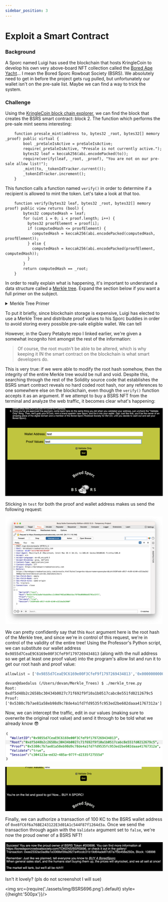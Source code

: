 ```yaml
---
sidebar_position: 3
---
```

# Exploit a Smart Contract

### Background
A Sporc named Luigi has used the blockchain that hosts KringleCoin to develop his own very above-board NFT collection called the [Bored Ape Yacht](https://en.wikipedia.org/wiki/Bored_Ape)... I mean the Bored Sporc Rowboat Society (BSRS). We absolutely need to get in before the project gets rug pulled, but unfortunately our wallet isn't on the pre-sale list. Maybe we can find a way to trick the system.


### Challenge

Using the [KringleCoin block chain explorer](https://prod-blockbrowser.kringle.co.in/), we can find the block that creates the BSRS smart contract: block 2. The function which performs the pre-sale mint seems interesting:

```
    function presale_mint(address to, bytes32 _root, bytes32[] memory _proof) public virtual {
        bool _preSaleIsActive = preSaleIsActive;
        require(_preSaleIsActive, "Presale is not currently active.");
        bytes32 leaf = keccak256(abi.encodePacked(to));
        require(verify(leaf, _root, _proof), "You are not on our pre-sale allow list!");
        _mint(to, _tokenIdTracker.current());
        _tokenIdTracker.increment();        
    }
```

This function calls a function named ```verify()``` in order to determine if a recipient is allowed to mint the token. Let's take a look at that too.

```
    function verify(bytes32 leaf, bytes32 _root, bytes32[] memory proof) public view returns (bool) {
        bytes32 computedHash = leaf;
        for (uint i = 0; i < proof.length; i++) {
          bytes32 proofElement = proof[i];
          if (computedHash <= proofElement) {
            computedHash = keccak256(abi.encodePacked(computedHash, proofElement));
          } else {
            computedHash = keccak256(abi.encodePacked(proofElement, computedHash));
          }
        }
        return computedHash == _root;
    }
```

In order to really explain what is happening, it's important to understand a data structure called a [Merkle tree](https://en.wikipedia.org/wiki/Merkle_tree). Expand the section below if you want a full primer on the subject.

<details>
    <summary>
    Merkle Tree Primer
    </summary>

A Merkle tree is a tree data structure where every leaf node contains a cryptographic hash (since we're using Ethereum here, a [Keccak hash](https://deeprnd.medium.com/keccak-hashing-algorithm-sha-3-827896e49913) in this case). Moving up the tree, every non-leaf node contains a cryptographic hash of the nodes below it. This process continues until we reach the very top (or bottom, for the Australians) of the tree. At this point, we will have one hash which is a combination of all of the other hashes in the tree. This is referred to as the **root hash**.

Given some hashing function (```hash()``` in this case), a simple Merkle tree consisting of four hashes would look like the following:

```
0----------------------------------------------------0
|                        Root                        |
| hash(hash(hash_1 + hash_2) + hash(hash_3 + hash4)) |
0----------------------------------------------------0
            |                               |
0-----------------------0       0-----------------------0
| hash(hash_1 + hash_2) |       | hash(hash_3 + hash_4) |
0-----------------------0       0-----------------------0
     |           |                  |               |
0--------0   0--------0         0--------0      0--------0
| hash_1 |   | hash_2 |         | hash_3 |      | hash_4 |
0--------0   0--------0         0--------0      0--------0
```

The advantage of a Merkle tree becomes clear if I want to prove a given hash input was part of the original list of leaf nodes. Because of the way the tree is architected, I can do this with only a small handful of values and *not* the entirety of the tree. For instance, if I want to prove that hash_3 was part of the original hashed set, then the only values I would need are ```hash_4```, ```hash(hash_1 + hash2)```. These two values are then known as my **proof values**. If I were to hash my initial value of hash_3 together with them in proper order, I should be able to perfectly recreate the root hash of the tree.

This feature is very useful for as the Merkle tree grows larger, since the amount of proof values I would require only increases logarithmically with the size of the tree: as Professor Query Petabyte mentions:

> A proof containing 32 integers would be sufficient for a Merkle Tree with 4,294,967,296 leaf nodes!

Speaking of Professor Query Petabyte, he's provided us with an [extremely helpful repository](https://github.com/QPetabyte/Merkle_Trees) that explains all of this in more detail and also has a Python script that lets us compute proof values and root of a Merkle tree out of the box. It can even give us the root and proof values of a Merkle tree with just one leaf hash! Although, we shouldn't something that basic... right?

Another interesting quality of Merkle trees (which unfortunately makes our jobs harder here) is that the proof values provided to a user do provide any other information about the data the tree was originally created from.

</details>

To put it briefly, since blockchain storage is expensive, Luigi has elected to use a Merkle Tree and distribute proof values to his Sporc buddies in order to avoid storing every possible pre-sale eligible wallet. We can tell 

However, in the Query Petabyte repo I linked earlier, we're given a somewhat incognito hint amongst the rest of the information:

> Of course, the root mustn't be able to be altered, which is why keeping it IN the smart contract on the blockchain is what smart developers do.

This is very true: if we were able to modify the root hash somehow, then the integrity of the entire Merkle tree would be null and void. Despite this, searching through the rest of the Solidity source code that establishes the BSRS smart contract reveals no hard coded root hash, nor any references to one somewhere else on the blockchain, even though the ```verify()``` function accepts it as an argument. If we attempt to buy a BSRS NFT from the terminal and analyze the web traffic, it becomes clear what's happening:

![](./assets/img/brof3-1.png)

Sticking in ```test``` for both the proof and wallet address makes us send the following request:

![](./assets/img/brof3-2.png)

We can pretty confidently say that this ```Root``` argument here is the root hash of the Merkle tree, and since we're in control of this request, we're in control of the validity of the entire tree! Using the Professor's Python script, we can substitute our wallet address ```0x9855d7CeaE9C6169e00F3CfeF9f1797269434813``` (along with the null address so we get at least one proof value) into the program's allow list and run it to get our root hash and proof value:

```python
allowlist = ['0x9855d7CeaE9C6169e00F3CfeF9f1797269434813','0x0000000000000000000000000000000000000000']
```

```
devan@daedalus (/Users/devan/Merkle_Trees) $ ./merkle_tree.py 
Root: 0xdf5d48b2c2658bc30434b0027c71f692f9f10a1b0517cabc8e551fd0212679c5
Proof: ['0x5380c7b7ae81a58eb98d9c78de4a1fd7fd9535fc953ed2be602daaa41767312a']
```

Now, we can intercept the traffic, edit in our values (making sure to overwrite the original root value) and send it through to be told what we already know 😎

![](./assets/img/brof3-3.png)

![](./assets/img/brof3-4.png)


Finally, we can authorize a transaction of 100 KC to the BSRS wallet address of ```0xe8fC6f6a76BE243122E3d01A1c544F87f1264d3a```. Once we send the transaction through again with the ```Validate``` argument set to ```false```, we're now the proud owner of a BSRS NFT!

![](./assets/img/brof3-5.png)

Isn't it lovely? (pls do not screenshot I will sue)

<img src={require('./assets/img/BSRS696.png').default} style={{height:'500px'}}/>
